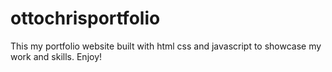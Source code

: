 # ottochrisportfolio
This my portfolio website built with html css and javascript to showcase my work and skills. Enjoy!
